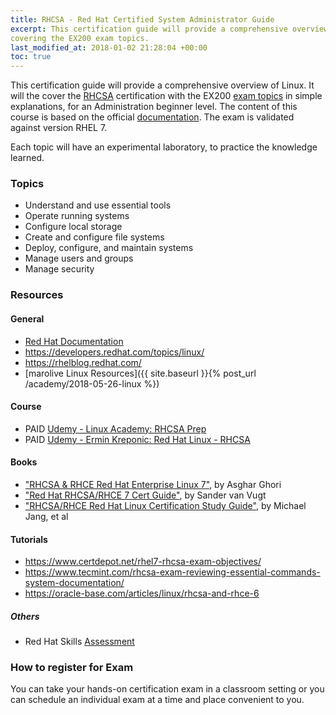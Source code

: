 ```yaml
---
title: RHCSA - Red Hat Certified System Administrator Guide
excerpt: This certification guide will provide a comprehensive overview of Linux RHEL 7,
covering the EX200 exam topics.
last_modified_at: 2018-01-02 21:28:04 +00:00
toc: true
---
```


This certification guide will provide a comprehensive overview of Linux. It will the cover the [RHCSA](https://www.redhat.com/en/services/certification/rhcsa) certification with the EX200 [exam topics](https://www.redhat.com/en/services/training/ex200-red-hat-certified-system-administrator-rhcsa-exam) in simple explanations, for an Administration beginner level. The content of this course is based on the official [documentation](https://access.redhat.com/documentation/en-us/red_hat_enterprise_linux/7/). The exam is validated against version RHEL 7.

Each topic will have an experimental laboratory, to practice the knowledge learned.

### Topics
* Understand and use essential tools
* Operate running systems
* Configure local storage
* Create and configure file systems
* Deploy, configure, and maintain systems
* Manage users and groups
* Manage security

### Resources

#### General
* [Red Hat Documentation](https://access.redhat.com/documentation/en-us/red_hat_enterprise_linux)
* https://developers.redhat.com/topics/linux/
* https://rhelblog.redhat.com/
* [marolive Linux Resources]({{ site.baseurl }}{% post_url /academy/2018-05-26-linux %})

#### Course
* PAID [Udemy - Linux Academy: RHCSA Prep](https://www.udemy.com/linux-academy-red-hat-certified-systems-administrator-prep/)
* PAID [Udemy - Ermin Kreponic: Red Hat Linux - RHCSA](https://www.udemy.com/red-hat-linux-centos-rhcsa/)

#### Books
* ["RHCSA & RHCE Red Hat Enterprise Linux 7"](https://www.amazon.com/dp/1495148203), by Asghar Ghori
* ["Red Hat RHCSA/RHCE 7 Cert Guide"](https://www.amazon.com/dp/0789754053), by Sander van Vugt
* ["RHCSA/RHCE Red Hat Linux Certification Study Guide"](https://www.amazon.com/dp/0071841962), by Michael Jang, et al

#### Tutorials
* https://www.certdepot.net/rhel7-rhcsa-exam-objectives/
* https://www.tecmint.com/rhcsa-exam-reviewing-essential-commands-system-documentation/
* https://oracle-base.com/articles/linux/rhcsa-and-rhce-6

##### Others
* Red Hat Skills [Assessment](https://www.redhat.com/rhtapps/assessment/)

### How to register for Exam
You can take your hands-on certification exam in a classroom setting or you can schedule an individual exam at a time and place convenient to you.
